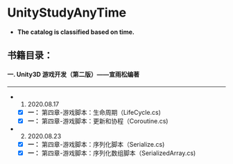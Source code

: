 # UnityStudyAnyTime
- **The catalog is classified based on time.**

## 书籍目录：
#### 一. Unity3D 游戏开发（第二版）——宣雨松编著

***
- 1. 2020.08.17
  - [x] **一：** 第四章-游戏脚本：生命周期（LifeCycle.cs)
  - [x] **一：** 第四章-游戏脚本：更新和协程（Coroutine.cs)

- 2. 2020.08.23
  - [x] **一：** 第四章-游戏脚本：序列化脚本（Serialize.cs)
  - [x] **一：** 第四章-游戏脚本：序列化数组脚本（SerializedArray.cs)